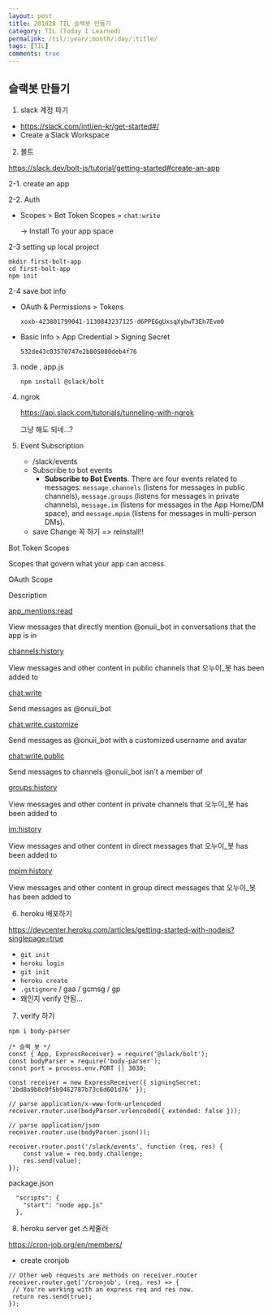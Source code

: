 ```yaml
---
layout: post
title: 201028 TIL 슬랙봇 만들기
category: TIL (Today I Learned)
permalink: /til/:year/:month/:day/:title/
tags: [TIL]
comments: true
---
```


## 슬랙봇 만들기

1. slack 계정 파기

- https://slack.com/intl/en-kr/get-started#/
- Create a Slack Workspace 



2. 볼트

https://slack.dev/bolt-js/tutorial/getting-started#create-an-app



2-1. create an app

2-2. Auth

 - Scopes > Bot Token Scopes = `chat:write` 

   -> Install To your app space

2-3 setting up local project

```
mkdir first-bolt-app
cd first-bolt-app
npm init
```

2-4 save bot info

- OAuth & Permissions > Tokens

  `xoxb-423801799041-1130843237125-d6PPEGgUxsqXybwT3Eh7Evm0` 

- Basic Info > App Credential > Signing Secret

  `532de43c03570747e2b805080deb4f76`



3. node , app.js

   `npm install @slack/bolt`



4. ngrok

   https://api.slack.com/tutorials/tunneling-with-ngrok

   그냥 해도 되네...? 

5. Event Subscription

   - /slack/events
   - Subscribe to bot events
     - **Subscribe to Bot Events**. There are four events related to messages: `message.channels` (listens for messages in public channels), `message.groups` (listens for messages in private channels), `message.im` (listens for messages in the App Home/DM space), and `message.mpim` (listens for messages in multi-person DMs).
   - save Change 꼭 하기 => reinstall!!





Bot Token Scopes



Scopes that govern what your app can access.

OAuth Scope

Description

 

[app_mentions:read](https://api.slack.com/scopes/app_mentions:read)

View messages that directly mention @onuii_bot in conversations that the app is in

[channels:history](https://api.slack.com/scopes/channels:history)

View messages and other content in public channels that 오누이_봇 has been added to

[chat:write](https://api.slack.com/scopes/chat:write)

Send messages as @onuii_bot

[chat:write.customize](https://api.slack.com/scopes/chat:write.customize)

Send messages as @onuii_bot with a customized username and avatar

[chat:write.public](https://api.slack.com/scopes/chat:write.public)

Send messages to channels @onuii_bot isn't a member of

[groups:history](https://api.slack.com/scopes/groups:history)

View messages and other content in private channels that 오누이_봇 has been added to

[im:history](https://api.slack.com/scopes/im:history)

View messages and other content in direct messages that 오누이_봇 has been added to

[mpim:history](https://api.slack.com/scopes/mpim:history)

View messages and other content in group direct messages that 오누이_봇 has been added to



6. heroku 배포하기

https://devcenter.heroku.com/articles/getting-started-with-nodejs?singlepage=true

- `git init`
- `heroku login`
- `git init`
- `heroku create`
- `.gitignore` / gaa / gcmsg / gp
- 왜인지 verify 안됨... 



7. verify 하기

`npm i body-parser`

```
/* 슬랙 봇 */
const { App, ExpressReceiver} = require('@slack/bolt');
const bodyParser = require('body-parser');
const port = process.env.PORT || 3030;

const receiver = new ExpressReceiver({ signingSecret: '2bd8a9b8c0f5b9462787b73c6d601d76' });

// parse application/x-www-form-urlencoded
receiver.router.use(bodyParser.urlencoded({ extended: false }));

// parse application/json
receiver.router.use(bodyParser.json());

receiver.router.post('/slack/events', function (req, res) {
	const value = req.body.challenge;
	res.send(value);
});

```



package.json

```
  "scripts": {
    "start": "node app.js"
  },
```



8. heroku server get 스케줄러

https://cron-job.org/en/members/

-  create cronjob

```
// Other web requests are methods on receiver.router
receiver.router.get('/cronjob', (req, res) => {
 // You're working with an express req and res now.
 return res.send(true);
});
```

